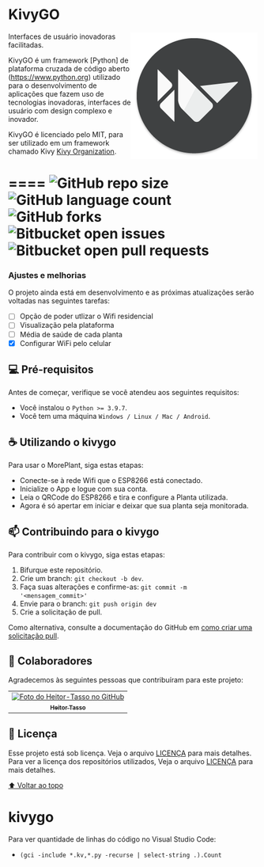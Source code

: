 
KivyGO
====

<img align="right" height="256" src="https://raw.githubusercontent.com/kivy/kivy/master/kivy/data/logo/kivy-icon-256.png"/>

Interfaces de usuário inovadoras facilitadas.

KivyGO é um framework [Python] de plataforma cruzada de código aberto (https://www.python.org)
utilizado para o desenvolvimento de aplicações que fazem uso de tecnologias inovadoras,
interfaces de usuário com design complexo e inovador.

KivyGO é licenciado pelo MIT, para ser utilizado em um framework
chamado Kivy [Kivy Organization](https://kivy.org/#organization).


<!---Esses são exemplos. Veja https://shields.io para outras pessoas ou para personalizar este conjunto de escudos. Você pode querer incluir dependências, status do projeto e informações de licença aqui--->
====
![GitHub repo size](https://img.shields.io/github/repo-size/Heitor-Tasso/kivygo?style=for-the-badge)
![GitHub language count](https://img.shields.io/github/languages/count/Heitor-Tasso/kivygo?style=for-the-badge)
![GitHub forks](https://img.shields.io/github/forks/Heitor-Tasso/kivygo?style=for-the-badge)
![Bitbucket open issues](https://img.shields.io/bitbucket/issues/Heitor-Tasso/kivygo?style=for-the-badge)
![Bitbucket open pull requests](https://img.shields.io/bitbucket/pr-raw/Heitor-Tasso/kivygo?style=for-the-badge)
====

### Ajustes e melhorias

O projeto ainda está em desenvolvimento e as próximas atualizações serão voltadas nas seguintes tarefas:

- [ ] Opção de poder utlizar o Wifi residencial
- [ ] Visualização pela plataforma
- [ ] Média de saúde de cada planta
- [x] Configurar WiFi pelo celular

## 💻 Pré-requisitos

Antes de começar, verifique se você atendeu aos seguintes requisitos:
<!---Estes são apenas requisitos de exemplo. Adicionar, duplicar ou remover conforme necessário--->
* Você instalou o `Python >= 3.9.7`.
* Você tem uma máquina `Windows / Linux / Mac / Android`.


## ☕ Utilizando o kivygo

Para usar o MorePlant, siga estas etapas:

 - Conecte-se à rede Wifi que o ESP8266 está conectado.
 - Inicialize o App e logue com sua conta.
 - Leia o QRCode do ESP8266 e tira e configure a Planta utilizada.
 - Agora é só apertar em iniciar e deixar que sua planta seja monitorada.


## 📫 Contribuindo para o kivygo
<!---Se o seu README for longo ou se você tiver algum processo ou etapas específicas que deseja que os contribuidores sigam, considere a criação de um arquivo CONTRIBUTING.md separado--->
Para contribuir com o kivygo, siga estas etapas:

1. Bifurque este repositório.
2. Crie um branch: `git checkout -b dev`.
3. Faça suas alterações e confirme-as: `git commit -m '<mensagem_commit>'`
4. Envie para o branch: `git push origin dev`
5. Crie a solicitação de pull.

Como alternativa, consulte a documentação do GitHub em [como criar uma solicitação pull](https://help.github.com/en/github/collaborating-with-issues-and-pull-requests/creating-a-pull-request).

## 🤝 Colaboradores

Agradecemos às seguintes pessoas que contribuíram para este projeto:

<table>
  <tr>
    <td align="center">
      <a href="#">
        <img src="https://avatars.githubusercontent.com/u/87236158?v=4" width="70px;" alt="Foto do Heitor-Tasso no GitHub"/><br>
        <sub>
          <b>Heitor Tasso</b>
        </sub>
      </a>
    </td>
  </tr>
</table>


## 📝 Licença

Esse projeto está sob licença. Veja o arquivo [LICENÇA](LICENSE) para mais detalhes.
Para ver a licença dos repositórios utilizados, Veja o arquivo [LICENÇA](LIB_LICENSE.md) para mais detalhes.

[⬆ Voltar ao topo](#kivygo)<br>
# kivygo


Para ver quantidade de linhas do código no Visual Studio Code:
 - `(gci -include *.kv,*.py -recurse | select-string .).Count`
